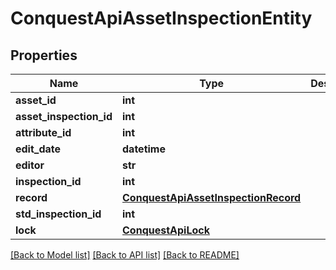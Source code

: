 # ConquestApiAssetInspectionEntity

## Properties
Name | Type | Description | Notes
------------ | ------------- | ------------- | -------------
**asset_id** | **int** |  | [optional] 
**asset_inspection_id** | **int** |  | [optional] 
**attribute_id** | **int** |  | [optional] 
**edit_date** | **datetime** |  | [optional] 
**editor** | **str** |  | [optional] 
**inspection_id** | **int** |  | [optional] 
**record** | [**ConquestApiAssetInspectionRecord**](ConquestApiAssetInspectionRecord.md) |  | [optional] 
**std_inspection_id** | **int** |  | [optional] 
**lock** | [**ConquestApiLock**](ConquestApiLock.md) |  | [optional] 

[[Back to Model list]](../README.md#documentation-for-models) [[Back to API list]](../README.md#documentation-for-api-endpoints) [[Back to README]](../README.md)


